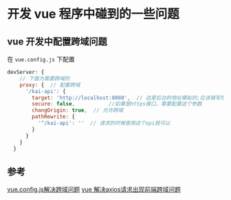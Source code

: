 # 开发 vue 程序中碰到的一些问题

## vue 开发中配置跨域问题

在 `vue.config.js` 下配置

```js
devServer: {
    // 下面为需要跨域的
    proxy: {  // 配置跨域
      '/kai-api': {
        target: 'http://localhost:8080',  // 这里后台的地址模拟的;应该填写你们真实的后台接口
        secure: false,           //如果是https接口，需要配置这个参数
        changOrigin: true,  // 允许跨域
        pathRewrite: {
          '^/kai-api': ''  // 请求的时候使用这个api就可以
        }
      }
    }
  }
```

## 参考

[vue.config.js解决跨域问题](https://www.cnblogs.com/whoamimy/p/11945474.html)
[vue 解决axios请求出现前端跨域问题](https://www.cnblogs.com/maoqian/p/15450336.html)
